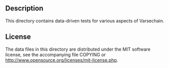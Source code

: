Description
------------

This directory contains data-driven tests for various aspects of Varsechain.

License
--------

The data files in this directory are distributed under the MIT software
license, see the accompanying file COPYING or
http://www.opensource.org/licenses/mit-license.php.

